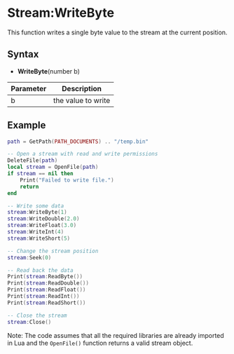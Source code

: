 # Stream:WriteByte

This function writes a single byte value to the stream at the current position.

## Syntax

- **WriteByte**(number b)

| Parameter | Description |
|---|---|
| b | the value to write |

## Example

```lua
path = GetPath(PATH_DOCUMENTS) .. "/temp.bin"

-- Open a stream with read and write permissions
DeleteFile(path)
local stream = OpenFile(path)
if stream == nil then
    Print("Failed to write file.")
    return
end

-- Write some data
stream:WriteByte(1)
stream:WriteDouble(2.0)
stream:WriteFloat(3.0)
stream:WriteInt(4)
stream:WriteShort(5)

-- Change the stream position
stream:Seek(0)

-- Read back the data
Print(stream:ReadByte())
Print(stream:ReadDouble())
Print(stream:ReadFloat())
Print(stream:ReadInt())
Print(stream:ReadShort())

-- Close the stream
stream:Close()
```

Note: The code assumes that all the required libraries are already imported in Lua and the `OpenFile()` function returns a valid stream object.
